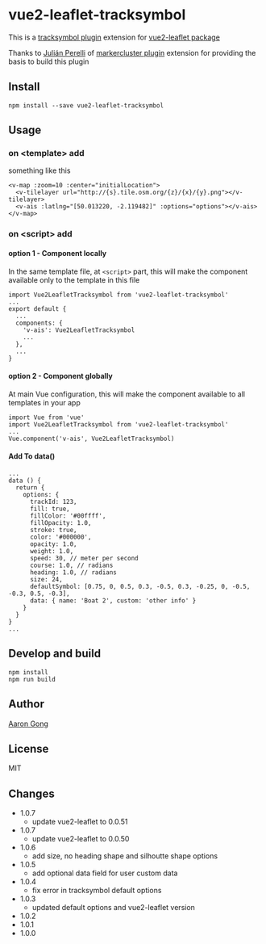# vue2-leaflet-tracksymbol

This is a [tracksymbol plugin](https://github.com/lethexa/leaflet-tracksymbol) extension for [vue2-leaflet package](https://github.com/KoRiGaN/Vue2Leaflet)

Thanks to [Julián Perelli](https://jperelli.com.ar/) of [markercluster plugin](https://github.com/Leaflet/Leaflet.markercluster) extension for providing the basis to build this plugin

## Install

    npm install --save vue2-leaflet-tracksymbol

## Usage

### on &lt;template&gt; add

something like this

    <v-map :zoom=10 :center="initialLocation">
      <v-tilelayer url="http://{s}.tile.osm.org/{z}/{x}/{y}.png"></v-tilelayer>
      <v-ais :latlng="[50.013220, -2.119482]" :options="options"></v-ais>
    </v-map>

### on &lt;script&gt; add

#### option 1 - Component locally

In the same template file, at `<script>` part, this will make the component available only to the template in this file

    import Vue2LeafletTracksymbol from 'vue2-leaflet-tracksymbol'
    ...
    export default {
      ...
      components: {
        'v-ais': Vue2LeafletTracksymbol
        ...
      },
      ...
    }

#### option 2 - Component globally

At main Vue configuration, this will make the component available to all templates in your app

    import Vue from 'vue'
    import Vue2LeafletTracksymbol from 'vue2-leaflet-tracksymbol'
    ...
    Vue.component('v-ais', Vue2LeafletTracksymbol)

#### Add To data()

    ...
    data () {
      return {
        options: {
          trackId: 123,
          fill: true,
          fillColor: '#00ffff',
          fillOpacity: 1.0,
          stroke: true,
          color: '#000000',
          opacity: 1.0,
          weight: 1.0,
          speed: 30, // meter per second
          course: 1.0, // radians
          heading: 1.0, // radians
          size: 24,
          defaultSymbol: [0.75, 0, 0.5, 0.3, -0.5, 0.3, -0.25, 0, -0.5, -0.3, 0.5, -0.3],
          data: { name: 'Boat 2', custom: 'other info' }
        }
      }
    }
    ...

## Develop and build

    npm install
    npm run build

## Author

[Aaron Gong](http://www.charterme.co/)

## License

MIT

## Changes

* 1.0.7
  * update vue2-leaflet to 0.0.51
* 1.0.7
  * update vue2-leaflet to 0.0.50
* 1.0.6
  * add size, no heading shape and silhoutte shape options
* 1.0.5
  * add optional data field for user custom data
* 1.0.4
  * fix error in tracksymbol default options
* 1.0.3
  * updated default options and vue2-leaflet version
* 1.0.2
* 1.0.1
* 1.0.0
